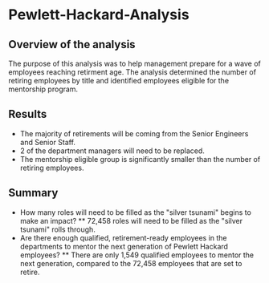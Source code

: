 # Pewlett-Hackard-Analysis
## Overview of the analysis
The purpose of this analysis was to help management prepare for a wave of employees reaching retirment age. The analysis determined the number of retiring employees by title and identified employees eligible for the mentorship program.
## Results
* The majority of retirements will be coming from the Senior Engineers and Senior Staff.
* 2 of the department managers will need to be replaced.
* The mentorship eligible group is significantly smaller than the number of retiring employees.
## Summary
* How many roles will need to be filled as the "silver tsunami" begins to make an impact?
** 72,458 roles will need to be filled as the "silver tsunami" rolls through.
* Are there enough qualified, retirement-ready employees in the departments to mentor the next generation of Pewlett Hackard employees?
** There are only 1,549 qualified employees to mentor the next generation, compared to the 72,458 employees that are set to retire.
